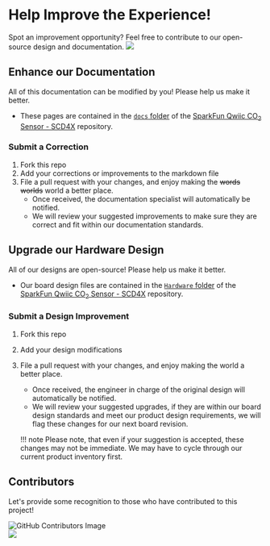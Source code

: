 # Help Improve the Experience!
Spot an improvement opportunity? Feel free to contribute to our open-source design and documentation. <a href="https://github.com/sparkfun/SparkFun_Qwiic_CO2_Sensor_SCD4X/pulls" alt="Pull Requests"><img src="https://img.shields.io/github/issues-pr/sparkfun/SparkFun_Qwiic_CO2_Sensor_SCD4X.svg" /></a>

## Enhance our Documentation
All of this documentation can be modified by you! Please help us make it better.

* These pages are contained in the [`docs` folder](https://github.com/sparkfun/SparkFun_Qwiic_CO2_Sensor_SCD4X/tree/main/docs) of the [SparkFun Qwiic CO<sub>2</sub> Sensor - SCD4X](https://github.com/sparkfun/SparkFun_Qwiic_CO2_Sensor_SCD4X) repository.

### Submit a Correction
1. Fork this repo
2. Add your corrections or improvements to the markdown file
3. File a pull request with your changes, and enjoy making the ~~words~~ ~~worlds~~ world a better place.
	* Once received, the documentation specialist will automatically be notified.
	* We will review your suggested improvements to make sure they are correct and fit within our documentation standards.

## Upgrade our Hardware Design
All of our designs are open-source! Please help us make it better.

* Our board design files are contained in the [`Hardware` folder](https://github.com/sparkfun/SparkFun_Qwiic_CO2_Sensor_SCD4X/tree/main/Hardware) of the [SparkFun Qwiic CO<sub>2</sub> Sensor - SCD4X](https://github.com/sparkfun/SparkFun_Qwiic_CO2_Sensor_SCD4X) repository.

### Submit a Design Improvement
1. Fork this repo
2. Add your design modifications
3. File a pull request with your changes, and enjoy making the world a better place.
	* Once received, the engineer in charge of the original design will automatically be notified.
	* We will review your suggested upgrades, if they are within our board design standards and meet our product design requirements, we will flag these changes for our next board revision.
	
	!!! note
		Please note, that even if your suggestion is accepted, these changes may not be immediate. We may have to cycle through our current product inventory first.

## Contributors
Let's provide some recognition to those who have contributed to this project!

![GitHub Contributors Image](https://contrib.rocks/image?repo=sparkfun/SparkFun_Qwiic_CO2_Sensor_SCD4X)
<br>
<a href="https://github.com/sparkfun/SparkFun_Qwiic_CO2_Sensor_SCD4X/pulls" alt="Pull Requests"><img src="https://img.shields.io/github/issues-pr/sparkfun/SparkFun_Qwiic_CO2_Sensor_SCD4X.svg" /></a>